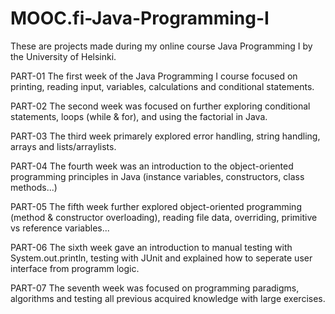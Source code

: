 # MOOC.fi-Java-Programming-I
These are projects made during my online course Java Programming I by the University of Helsinki.

PART-01 The first week of the Java Programming I course focused on printing, reading input, variables, calculations and conditional statements.

PART-02 The second week was focused on further exploring conditional statements, loops (while & for), and using the factorial in Java.

PART-03 The third week primarely explored error handling, string handling, arrays and lists/arraylists.

PART-04 The fourth week was an introduction to the object-oriented programming principles in Java (instance variables, constructors, class methods...)

PART-05 The fifth week further explored object-oriented programming (method & constructor overloading), reading file data, overriding, primitive vs reference variables...

PART-06 The sixth week gave an introduction to manual testing with System.out.println, testing with JUnit and explained how to seperate user interface from programm logic.

PART-07 The seventh week was focused on programming paradigms, algorithms and testing all previous acquired knowledge with large exercises.

